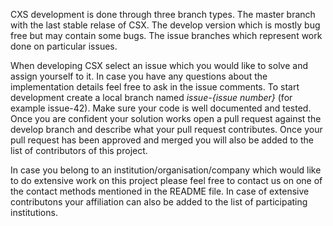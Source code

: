 CXS development is done through three branch types. 
The master branch with the last stable relase of CSX. 
The develop version which is mostly bug free but may contain some bugs.
The issue branches which represent work done on particular issues. 

When developing CSX select an issue which you would like to solve and assign yourself to it. 
In case you have any questions about the implementation details feel free to ask in the issue comments.
To start development create a local branch named *issue-{issue number}* (for example issue-42).
Make sure your code is well documented and tested. Once you are confident your solution works open a 
pull request against the develop branch and describe what your pull request contributes.
Once your pull request has been approved and merged you will also be added to the list of contributors of this project. 

In case you belong to an institution/organisation/company which would like to do extensive work on this project please
feel free to contact us on one of the contact methods mentioned in the README file. In case of extensive contributons your
affiliation can also be added to the list of participating institutions. 
